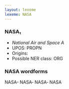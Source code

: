 ```yaml
---
layout: lexeme
lexeme: NASA
---
```


###  NASA₁

* _National Air and Space A_
* UPOS:  PROPN
* Origins: 
* Possible NER class:  ORG


### NASA wordforms

NASA-
NASA‐
NASA‑
NASA

